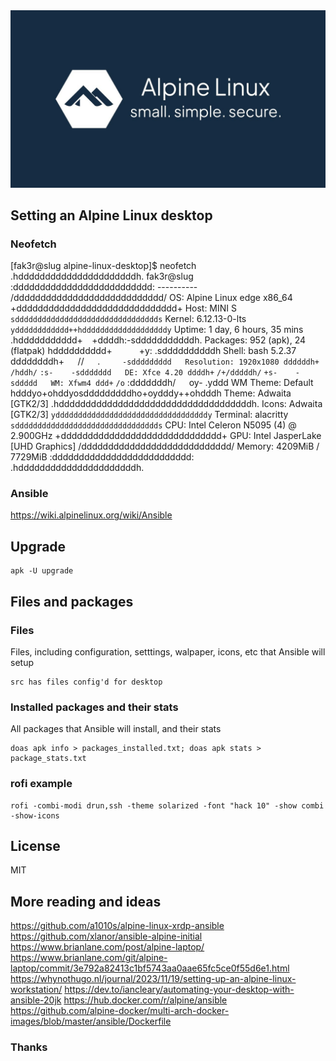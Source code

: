 <div align="center">
	<img src="src/images/alpine.jpg">
</div>

## Setting an Alpine Linux desktop

### Neofetch

[fak3r@slug alpine-linux-desktop]$ neofetch
       .hddddddddddddddddddddddh.          fak3r@slug
      :dddddddddddddddddddddddddd:         ----------
     /dddddddddddddddddddddddddddd/        OS: Alpine Linux edge x86_64
    +dddddddddddddddddddddddddddddd+       Host: MINI S
  `sdddddddddddddddddddddddddddddddds`     Kernel: 6.12.13-0-lts
 `ydddddddddddd++hdddddddddddddddddddy`    Uptime: 1 day, 6 hours, 35 mins
.hddddddddddd+`  `+ddddh:-sdddddddddddh.   Packages: 952 (apk), 24 (flatpak)
hdddddddddd+`      `+y:    .sddddddddddh   Shell: bash 5.2.37
ddddddddh+`   `//`   `.`     -sddddddddd   Resolution: 1920x1080
ddddddh+`   `/hddh/`   `:s-    -sddddddd   DE: Xfce 4.20
ddddh+`   `/+/dddddh/`   `+s-    -sddddd   WM: Xfwm4
ddd+`   `/o` :dddddddh/`   `oy-    .yddd   WM Theme: Default
hdddyo+ohddyosdddddddddho+oydddy++ohdddh   Theme: Adwaita [GTK2/3]
.hddddddddddddddddddddddddddddddddddddh.   Icons: Adwaita [GTK2/3]
 `yddddddddddddddddddddddddddddddddddy`    Terminal: alacritty
  `sdddddddddddddddddddddddddddddddds`     CPU: Intel Celeron N5095 (4) @ 2.900GHz
    +dddddddddddddddddddddddddddddd+       GPU: Intel JasperLake [UHD Graphics]
     /dddddddddddddddddddddddddddd/        Memory: 4209MiB / 7729MiB
      :dddddddddddddddddddddddddd:
       .hddddddddddddddddddddddh.

### Ansible

https://wiki.alpinelinux.org/wiki/Ansible	

## Upgrade

```shell
apk -U upgrade
```

## Files and packages

### Files

Files, including configuration, setttings, walpaper, icons, etc that Ansible will setup

```shell
src has files config'd for desktop
```

### Installed packages and their stats

All packages that Ansible will install, and their stats

```shell
doas apk info > packages_installed.txt; doas apk stats > package_stats.txt
```

### rofi example

```shell
rofi -combi-modi drun,ssh -theme solarized -font "hack 10" -show combi -show-icons
```

## License

MIT

## More reading and ideas

https://github.com/a1010s/alpine-linux-xrdp-ansible
https://github.com/xlanor/ansible-alpine-initial
https://www.brianlane.com/post/alpine-laptop/
https://www.brianlane.com/git/alpine-laptop/commit/3e792a82413c1bf5743aa0aae65fc5ce0f55d6e1.html
https://whynothugo.nl/journal/2023/11/19/setting-up-an-alpine-linux-workstation/
https://dev.to/iancleary/automating-your-desktop-with-ansible-20jk
https://hub.docker.com/r/alpine/ansible
https://github.com/alpine-docker/multi-arch-docker-images/blob/master/ansible/Dockerfile

### Thanks
